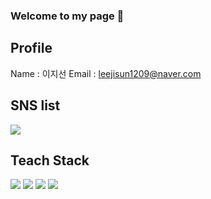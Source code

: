 ### Welcome to my page 👋

## Profile
Name : 이지선
Email : leejisun1209@naver.com

## SNS list
<img src="https://img.shields.io/badge/Instagram-E4405F?style=flat-square&logo=appveyor&logo=Instagram&logoColor=white"/></a>

## Teach Stack
<img src="https://img.shields.io/badge/-Python-3776AB?style=flat&logo=Python&logoColor=white"/></a>
<img src="https://img.shields.io/badge/-HTML-E34F26?style=flat&logo=HTML5&logoColor=white"/>
<img src="https://img.shields.io/badge/-CSS-1572B6?style=flat&logo=CSS3&logoColor=white"/>
<img src="https://img.shields.io/badge/-JavaScript-F7DF1E?style=flat&logo=JavaScript&logoColor=white"/>

<!--
**Jidonee/Jidonee** is a ✨ _special_ ✨ repository because its `README.md` (this file) appears on your GitHub profile.

Here are some ideas to get you started:

- 🔭 I’m currently working on ...
- 🌱 I’m currently learning ...
- 👯 I’m looking to collaborate on ...
- 🤔 I’m looking for help with ...
- 💬 Ask me about ...
- 📫 How to reach me: ...
- 😄 Pronouns: ...
- ⚡ Fun fact: ...
-->
